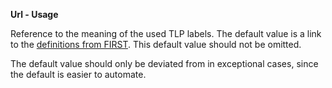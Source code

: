 **Url - Usage**

Reference to the meaning of the used TLP labels.
The default value is a link to the [definitions from FIRST](https://www.first.org/tlp/).
This default value should not be omitted.

The default value should only be deviated from in exceptional cases, since the default is easier to automate.
